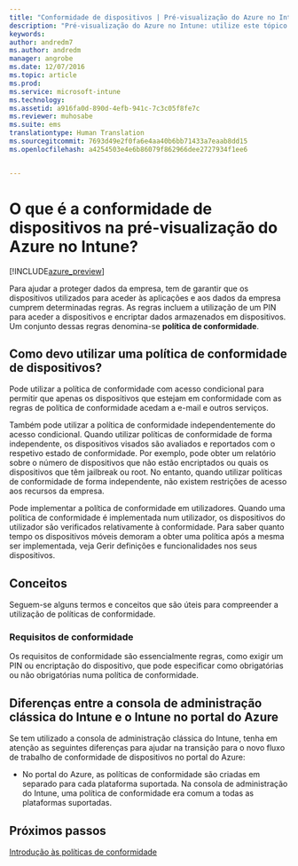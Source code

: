 ```yaml
---
title: "Conformidade de dispositivos | Pré-visualização do Azure no Intune | Documentos da Microsoft"
description: "Pré-visualização do Azure no Intune: utilize este tópico para saber mais sobre a conformidade de dispositivos no Microsoft Intune"
keywords: 
author: andredm7
ms.author: andredm
manager: angrobe
ms.date: 12/07/2016
ms.topic: article
ms.prod: 
ms.service: microsoft-intune
ms.technology: 
ms.assetid: a916fa0d-890d-4efb-941c-7c3c05f8fe7c
ms.reviewer: muhosabe
ms.suite: ems
translationtype: Human Translation
ms.sourcegitcommit: 7693d49e2f0fa6e4aa40b6bb71433a7eaab8dd15
ms.openlocfilehash: a4254503e4e6b86079f862966dee2727934f1ee6


---
```


# <a name="what-is-device-compliance-in-intune-azure-preview"></a>O que é a conformidade de dispositivos na pré-visualização do Azure no Intune?


[!INCLUDE[azure_preview](../includes/azure_preview.md)]

Para ajudar a proteger dados da empresa, tem de garantir que os dispositivos utilizados para aceder às aplicações e aos dados da empresa cumprem determinadas regras. As regras incluem a utilização de um PIN para aceder a dispositivos e encriptar dados armazenados em dispositivos. Um conjunto dessas regras denomina-se **política de conformidade**.

##  <a name="how-should-i-use-a-device-compliance-policy"></a>Como devo utilizar uma política de conformidade de dispositivos?
Pode utilizar a política de conformidade com acesso condicional para permitir que apenas os dispositivos que estejam em conformidade com as regras de política de conformidade acedam a e-mail e outros serviços.

Também pode utilizar a política de conformidade independentemente do acesso condicional.
Quando utilizar políticas de conformidade de forma independente, os dispositivos visados são avaliados e reportados com o respetivo estado de conformidade. Por exemplo, pode obter um relatório sobre o número de dispositivos que não estão encriptados ou quais os dispositivos que têm jailbreak ou root. No entanto, quando utilizar políticas de conformidade de forma independente, não existem restrições de acesso aos recursos da empresa.

Pode implementar a política de conformidade em utilizadores. Quando uma política de conformidade é implementada num utilizador, os dispositivos do utilizador são verificados relativamente à conformidade. Para saber quanto tempo os dispositivos móveis demoram a obter uma política após a mesma ser implementada, veja Gerir definições e funcionalidades nos seus dispositivos.

##  <a name="concepts"></a>Conceitos
Seguem-se alguns termos e conceitos que são úteis para compreender a utilização de políticas de conformidade.

### <a name="compliance-requirements"></a>Requisitos de conformidade
Os requisitos de conformidade são essencialmente regras, como exigir um PIN ou encriptação do dispositivo, que pode especificar como obrigatórias ou não obrigatórias numa política de conformidade.

<!---### Actions for noncompliance

You can specify what needs to happen when a device is determined as noncompliant. This can be a sequence of actions during a specific time.
When you specify these actions, Intune will automatically initiate them in the sequence you specify. See the following example of a sequence of
actions for a device that continues to be in the noncompliant status for
a week:

-   When the device is first determined to be non-compliant, an email with noncompliant notification is sent to the user.

-   3 days after initial noncompliance state, a follow up reminder is sent to the user.

-   5 days after initial noncompliance state, a final reminder with a notification that access to company resources will be blocked on the device in 2 days if the compliance issues are not remediated is sent to the user.

-   7 days after initial noncompliance state, access to company resources is blocked. This requires that you have conditional access policy that specifies that access from noncompliant devices should    be blocked for services such as Exchange and SharePoint.

### Grace Period

This is the time between when a device is first determined as
noncompliant to when access to company resources on that device is blocked. This time allows for time that the user has to resolve
compliance issues on the device. You can also use this time to create your action sequences to send notifications to the user before their access is blocked.

Remember that you need to implement conditional access policies in addition to compliance policies in order for access to company resources to be blocked.--->

##  <a name="differences-between-the-classic-intune-admin-console-and-intune-in-the-azure-portal"></a>Diferenças entre a consola de administração clássica do Intune e o Intune no portal do Azure


Se tem utilizado a consola de administração clássica do Intune, tenha em atenção as seguintes diferenças para ajudar na transição para o novo fluxo de trabalho de conformidade de dispositivos no portal do Azure:


-   No portal do Azure, as políticas de conformidade são criadas em separado para cada plataforma suportada. Na consola de administração do Intune, uma política de conformidade era comum a todas as plataformas suportadas.


<!--- -   In the Azure portal, you have the ability to specify actions and notifications that are intiated when a device is determined to be noncompliant. This ability does not exist in the Intune admin console.

-   In the Azure portal, you can set a grace period to allow time for the end-user to get their device back to compliance status before they completely lose the ability to get company data on their device. This is not available in the Intune admin console.--->

##  <a name="next-steps"></a>Próximos passos

[Introdução às políticas de conformidade](get-started-with-device-compliance.md)


<!---### See also

Conditional access--->



<!--HONumber=Feb17_HO1-->


